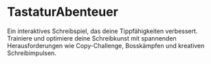 # TastaturAbenteuer
Ein interaktives Schreibspiel, das deine Tippfähigkeiten verbessert. Trainiere und optimiere deine Schreibkunst mit spannenden Herausforderungen wie Copy-Challenge, Bosskämpfen und kreativen Schreibimpulsen.
